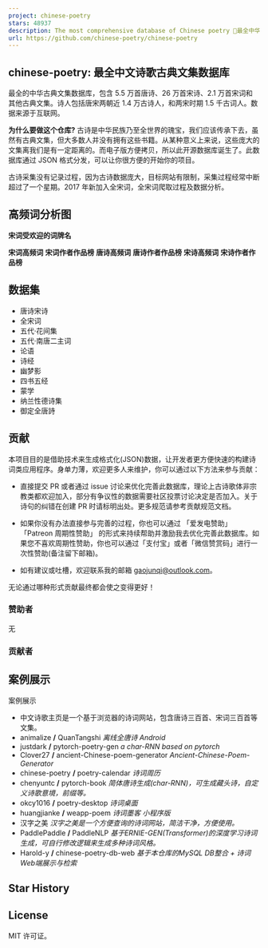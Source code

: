 ```yaml
---
project: chinese-poetry
stars: 48937
description: The most comprehensive database of Chinese poetry 🧶最全中华古诗词数据库,  唐宋两朝近一万四千古诗人,  接近5.5万首唐诗加26万宋诗.  两宋时期1564位词人，21050首词。
url: https://github.com/chinese-poetry/chinese-poetry
---
```


chinese-poetry: 最全中文诗歌古典文集数据库
-----------------------------

最全的中华古典文集数据库，包含 5.5 万首唐诗、26 万首宋诗、2.1 万首宋词和其他古典文集。诗人包括唐宋两朝近 1.4 万古诗人，和两宋时期 1.5 千古词人。数据来源于互联网。

**为什么要做这个仓库?** 古诗是中华民族乃至全世界的瑰宝，我们应该传承下去，虽然有古典文集，但大多数人并没有拥有这些书籍。从某种意义上来说，这些庞大的文集离我们是有一定距离的。而电子版方便拷贝，所以此开源数据库诞生了。此数据库通过 JSON 格式分发，可以让你很方便的开始你的项目。

古诗采集没有记录过程，因为古诗数据庞大，目标网站有限制，采集过程经常中断超过了一个星期。2017 年新加入全宋词，全宋词爬取过程及数据分析。

高频词分析图
------

**宋词受欢迎的词牌名**

**宋词高频词** **宋词作者作品榜** **唐诗高频词** **唐诗作者作品榜** **宋诗高频词** **宋诗作者作品榜**

数据集
---

-   唐诗宋诗
-   全宋词
-   五代·花间集
-   五代·南唐二主词
-   论语
-   诗经
-   幽梦影
-   四书五经
-   蒙学
-   纳兰性德诗集
-   御定全唐詩

贡献
--

本项目目的是借助技术来生成格式化(JSON)数据，让开发者更方便快速的构建诗词类应用程序。身单力薄，欢迎更多人来维护，你可以通过以下方法来参与贡献：

-   直接提交 PR 或者通过 issue 讨论来优化完善此数据库，理论上古诗歌体非宗教类都欢迎加入，部分有争议性的数据需要社区投票讨论决定是否加入。关于诗句的纠错在创建 PR 时请标明出处。更多规范请参考贡献规范文档。
    
-   如果你没有办法直接参与完善的过程，你也可以通过 「爱发电赞助」 「Patreon 周期性赞助」 的形式来持续帮助并激励我去优化完善此数据库。如果您不喜欢周期性赞助，你也可以通过「支付宝」或者「微信赞赏码」进行一次性赞助(备注留下邮箱)。
    
-   如有建议或吐槽，欢迎联系我的邮箱 gaojunqi@outlook.com。
    

无论通过哪种形式贡献最终都会使之变得更好！

### 赞助者

无

### 贡献者

案例展示
----

案例展示

-   中文诗歌主页是一个基于浏览器的诗词网站，包含唐诗三百首、宋词三百首等文集。
-   animalize **/** QuanTangshi _离线全唐诗 Android_
-   justdark **/** pytorch-poetry-gen _a char-RNN based on pytorch_
-   Clover27 **/** ancient-Chinese-poem-generator _Ancient-Chinese-Poem-Generator_
-   chinese-poetry **/** poetry-calendar _诗词周历_
-   chenyuntc **/** pytorch-book _简体唐诗生成(char-RNN)，可生成藏头诗，自定义诗歌意境，前缀等。_
-   okcy1016 **/** poetry-desktop _诗词桌面_
-   huangjianke **/** weapp-poem _诗词墨客 小程序版_
-   汉字之美 _汉字之美是一个方便查询的诗词网站，简洁干净，方便使用。_
-   PaddlePaddle **/** PaddleNLP _基于ERNIE-GEN(Transformer)的深度学习诗词生成，可自行修改逻辑来生成多种诗词风格。_
-   Harold-y **/** chinese-poetry-db-web _基于本仓库的MySQL DB整合 + 诗词Web端展示与检索_

Star History
------------

License
-------

MIT 许可证。
